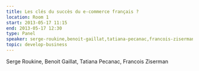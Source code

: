 ```yaml
---
title: Les clés du succès du e-commerce français ?
location: Room 1
start: 2013-05-17 11:15
end: 2013-05-17 12:30
type: Panel
speaker: serge-roukine,benoit-gaillat,tatiana-pecanac,francois-ziserman
topic: develop-business
---
```


Serge Roukine, Benoit Gaillat, Tatiana Pecanac, Francois Ziserman